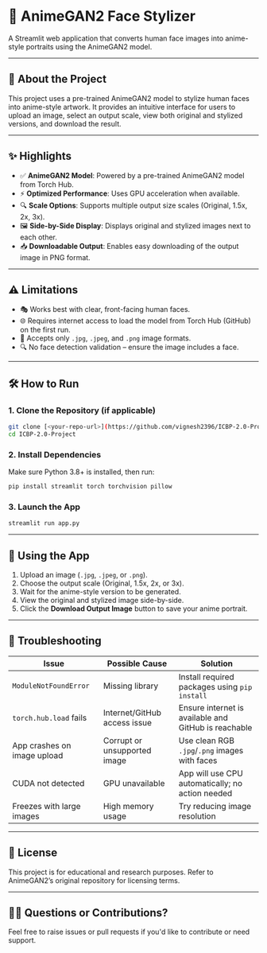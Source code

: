 # 🎨 AnimeGAN2 Face Stylizer

A Streamlit web application that converts human face images into anime-style portraits using the AnimeGAN2 model.

---

## 📌 About the Project

This project uses a pre-trained AnimeGAN2 model to stylize human faces into anime-style artwork. It provides an intuitive interface for users to upload an image, select an output scale, view both original and stylized versions, and download the result.

---

## ✨ Highlights

- ✅ **AnimeGAN2 Model**: Powered by a pre-trained AnimeGAN2 model from Torch Hub.
- ⚡ **Optimized Performance**: Uses GPU acceleration when available.
- 🔍 **Scale Options**: Supports multiple output size scales (Original, 1.5x, 2x, 3x).
- 🖼️ **Side-by-Side Display**: Displays original and stylized images next to each other.
- 📥 **Downloadable Output**: Enables easy downloading of the output image in PNG format.

---

## ⚠️ Limitations

- 🎭 Works best with clear, front-facing human faces.
- 🌐 Requires internet access to load the model from Torch Hub (GitHub) on the first run.
- 📁 Accepts only `.jpg`, `.jpeg`, and `.png` image formats.
- 🔍 No face detection validation – ensure the image includes a face.

---

## 🛠️ How to Run

### 1. Clone the Repository (if applicable)
```bash
git clone [<your-repo-url>](https://github.com/vignesh2396/ICBP-2.0-Project.git)
cd ICBP-2.0-Project
```

### 2. Install Dependencies
Make sure Python 3.8+ is installed, then run:
```bash
pip install streamlit torch torchvision pillow
```

### 3. Launch the App
```bash
streamlit run app.py
```

---

## 🚀 Using the App

1. Upload an image (`.jpg`, `.jpeg`, or `.png`).
2. Choose the output scale (Original, 1.5x, 2x, or 3x).
3. Wait for the anime-style version to be generated.
4. View the original and stylized image side-by-side.
5. Click the **Download Output Image** button to save your anime portrait.

---

## 🧯 Troubleshooting

| Issue | Possible Cause | Solution |
|-------|----------------|----------|
| `ModuleNotFoundError` | Missing library | Install required packages using `pip install` |
| `torch.hub.load` fails | Internet/GitHub access issue | Ensure internet is available and GitHub is reachable |
| App crashes on image upload | Corrupt or unsupported image | Use clean RGB `.jpg`/`.png` images with faces |
| CUDA not detected | GPU unavailable | App will use CPU automatically; no action needed |
| Freezes with large images | High memory usage | Try reducing image resolution |

---

## 📄 License

This project is for educational and research purposes. Refer to AnimeGAN2’s original repository for licensing terms.

---

## 🙋‍♂️ Questions or Contributions?

Feel free to raise issues or pull requests if you'd like to contribute or need support.
